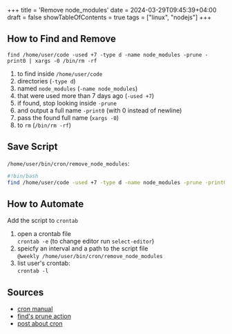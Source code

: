 +++
title = 'Remove node_modules'
date = 2024-03-29T09:45:39+04:00
draft = false
showTableOfContents = true
tags = ["linux", "nodejs"]
+++

## How to Find and Remove

`find /home/user/code -used +7 -type d -name node_modules -prune -print0 | xargs -0 /bin/rm -rf`

1) to find inside `/home/user/code`
2) directories (`-type d`)
3) named `node_modules` (`-name node_modules`)
4) that were used more than 7 days ago (`-used +7`)
5) if found, stop looking inside `-prune`
6) and output a full name `-print0` (with 0 instead of newline)
7) pass the found full name (`xargs -0`)
8) to `rm` (`/bin/rm -rf`)

## Save Script

`/home/user/bin/cron/remove_node_modules`:
```sh
#!bin/bash
find /home/user/code -used +7 -type d -name node_modules -prune -print0 | xargs -0 /bin/rm -rf
```

## How to Automate

Add the script to `crontab`

1) open a crontab file  
  `crontab -e` (to change editor run `select-editor`)
2) speicfy an interval and a path to the script file  
  `@weekly /home/user/bin/cron/remove_node_modules`
3) list user's crontab:  
  `crontab -l`

## Sources

- [cron manual](https://man7.org/linux/man-pages/man1/find.1.html)
- [find's prune action](https://unix.stackexchange.com/a/582634)
- [post about cron](https://losst.pro/nastrojka-cron)
